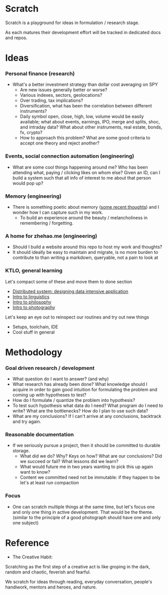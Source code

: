 # Scratch

Scratch is a playground for ideas in formulation / research stage.

As each matures their development effort will be tracked in dedicated docs and repos.

# Ideas

### Personal finance (research)

* What's a better investment strategy than dollar cost averaging on SPY
  * Are new issues generally better or worse?
  * Various indexes, sectors, geolocations?
  * Over trading, tax implications?
  * Diversification, what has been the correlation between different instruments?
  * Daily symbol open, close, high, low, volume would be easily available; what about events, earnings, IPO, merge and splits, shoc, and intraday data? What about other instruments, real estate, bonds, fx, crypto?
  * How to approach this problem? What are some good criteria to accept one theory and reject another?

### Events, social connection automation (engineering)

* What are some cool things happening around me? Who has been attending what, paying / clicking likes on whom else? Given an ID, can I build a system such that all info of interest to me about that person would pop up?

### Memory (engineering)

* There is something poetic about memory ([some recent thoughts](https://github.com/zhehaowang/zhehao.me/blob/master/essays/memory-and-bigtable.md)) and I wonder how I can capture such in my work.
  * To build an experience around the beauty / melancholiness in remembering / forgetting.

### A home for zhehao.me (engineering)

* Should I build a website around this repo to host my work and thoughts?
* It should ideally be easy to maintain and migrate, is no more burden to contribute to than writing a markdown, queryable, not a pain to look at

### KTLO, general learning

Let's compact some of these and move them to done section
* [Distributed system: designing data intensive application](https://github.com/zhehaowang/zhehao.me/tree/master/book-notes/data-intensive-application)
* [Intro to linguistics](https://github.com/zhehaowang/zhehao.me/tree/master/book-notes/story-of-human-language)
* [Intro to philosophy](https://github.com/zhehaowang/zhehao.me/tree/master/book-notes/philosophy-ideas)
* [Intro to photography](https://github.com/zhehaowang/zhehao.me/blob/master/tech-notes/)

Let's keep an eye out to reinspect our routines and try out new things
* Setups, toolchain, IDE
* Cool stuff in general

# Methodology

### Goal driven research / development

* What question do I want to answer? (and why)
* What research has already been done? What knowledge should I acquire in order to gain good intuition for formulating the problem and coming up with hypotheses to test?
* How do I formulate / quantize the problem into hypothesis?
* To test such hypothesis what data do I need? What program do I need to write? What are the bottlenecks? How do I plan to use such data?
* What are my conclusions? If I can't arrive at any conclusions, backtrack and try again.

### Reasonable documentation

* If we seriously pursue a project, then it should be committed to durable storage.
  * What did we do? Why? Keys on how? What are our conclusions? Did we succeed or fail? What lessons did we learn?
  * What would future me in two years wanting to pick this up again want to know?
  * Content we committed need not be immutable: if they happen to be let's at least run compaction

### Focus

* One can scratch multiple things at the same time, but let's focus one and only one thing in active development. That would be the theme. (similar to the principle of a good photograph should have one and only one subject)

# Reference

* The Creative Habit:

Scratching as the first step of a creative act is like groping in the dark, random and chaotic, feverish and fearful.

We scratch for ideas through reading, everyday conversation, people's handiwork, mentors and heroes, and nature.
